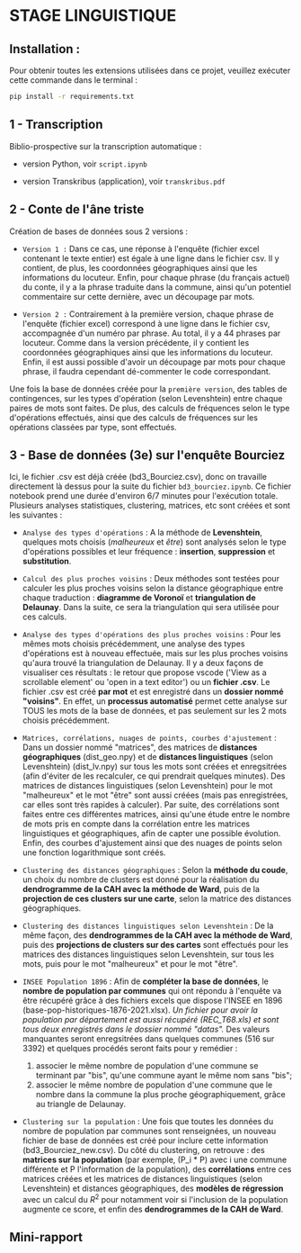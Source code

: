 # STAGE LINGUISTIQUE

## Installation : 

Pour obtenir toutes les extensions utilisées dans ce projet, veuillez exécuter cette commande dans le terminal : 

```bash 
pip install -r requirements.txt
```

## 1 - Transcription

Biblio-prospective sur la transcription automatique :

- version Python, voir `script.ipynb` 

- version Transkribus (application), voir `transkribus.pdf`

## 2 - Conte de l'âne triste

Création de bases de données sous 2 versions :

- `Version 1 :` Dans ce cas, une réponse à l'enquête (fichier excel contenant le texte entier) est égale à une ligne dans le fichier csv. Il y contient, de plus, les coordonnées géographiques ainsi que les informations du locuteur. Enfin, pour chaque phrase (du français actuel) du conte, il y a la phrase traduite dans la commune, ainsi qu'un potentiel commentaire sur cette dernière, avec un découpage par mots.

- `Version 2 :` Contrairement à la première version, chaque phrase de l'enquête (fichier excel) correspond à une ligne dans le fichier csv, accompagnée d'un numéro par phrase. Au total, il y a 44 phrases par locuteur. Comme dans la version précédente, il y contient les coordonnées géographiques ainsi que les informations du locuteur. Enfin, il est aussi possible d'avoir un découpage par mots pour chaque phrase, il faudra cependant dé-commenter le code correspondant.

Une fois la base de données créée pour la `première version`, des tables de contingences, sur les types d'opération (selon Levenshtein) entre chaque paires de mots sont faites. De plus, des calculs de fréquences selon le type d'opérations effectués, ainsi que des calculs de fréquences sur les opérations classées par type, sont effectués. 

## 3 - Base de données (3e) sur l'enquête Bourciez

Ici, le fichier .csv est déjà créée (bd3_Bourciez.csv), donc on travaille directement là dessus pour la suite du fichier `bd3_bourciez.ipynb`. Ce fichier notebook prend une durée d'environ 6/7 minutes pour l'exécution totale.
Plusieurs analyses statistiques, clustering, matrices, etc sont créées et sont les suivantes :

- `Analyse des types d'opérations` : A la méthode de **Levenshtein**, quelques mots choisis (*malheureux* et *être*) sont analysés selon le type d'opérations possibles et leur fréquence : **insertion**, **suppression** et **substitution**.

- `Calcul des plus proches voisins` : Deux méthodes sont testées pour calculer les plus proches voisins selon la distance géographique entre chaque traduction : **diagramme de Voronoï** et **triangulation de Delaunay**. Dans la suite, ce sera la triangulation qui sera utilisée pour ces calculs.

- `Analyse des types d'opérations des plus proches voisins` : Pour les mêmes mots choisis précédemment, une analyse des types d'opérations est à nouveau effectuée, mais sur les plus proches voisins qu'aura trouvé la triangulation de Delaunay. Il y a deux façons de visualiser ces résultats : le retour que propose vscode ('View as a scrollable element' ou 'open in a text editor') ou un **fichier .csv**. Le fichier .csv est créé **par mot** et est enregistré dans un **dossier nommé "voisins"**. En effet, un **processus automatisé** permet cette analyse sur TOUS les mots de la base de données, et pas seulement sur les 2 mots choisis précédemment.

- `Matrices, corrélations, nuages de points, courbes d'ajustement` : Dans un dossier nommé "matrices", des matrices de **distances géographiques** (dist_geo.npy) et de **distances linguistiques** (selon Levenshtein) (dist_lv.npy) sur tous les mots sont créées et enregsitrées (afin d'éviter de les recalculer, ce qui prendrait quelques minutes). Des matrices de distances linguistiques (selon Levenshtein) pour le mot "malheureux" et le mot "être" sont aussi créées (mais pas enregistrées, car elles sont très rapides à calculer). Par suite, des corrélations sont faites entre ces différentes matrices, ainsi qu'une étude entre le nombre de mots pris en compte dans la corrélation entre les matrices linguistiques et géographiques, afin de capter une possible évolution. Enfin, des courbes d'ajustement ainsi que des nuages de points selon une fonction logarithmique sont créés.

- `Clustering des distances géographiques` : Selon la **méthode du coude**, un choix du nombre de clusters est donné pour la réalisation du **dendrogramme de la CAH avec la méthode de Ward**, puis de la **projection de ces clusters sur une carte**, selon la matrice des distances géographiques.

- `Clustering des distances linguistiques selon Levenshtein` : De la même façon, des **dendrogrammes de la CAH avec la méthode de Ward**, puis des **projections de clusters sur des cartes** sont effectués pour les matrices des distances linguistiques selon Levenshtein, sur tous les mots, puis pour le mot "malheureux" et pour le mot "être".

- `INSEE Population 1896` : Afin de **compléter la base de données**, le **nombre de population par communes** qui ont répondu à l'enquête va être récupéré grâce à des fichiers excels que dispose l'INSEE en 1896 (base-pop-historiques-1876-2021.xlsx). *Un fichier pour avoir la population par département est aussi récupéré (REC_T68.xls) et sont tous deux enregistrés dans le dossier nommé "datas".* Des valeurs manquantes seront enregsitrées dans quelques communes (516 sur 3392) et quelques procédés seront faits pour y remédier : 
    1) associer le même nombre de population d'une commune se terminant par "bis", qu'une commune ayant le même nom sans "bis";
    2) associer le même nombre de population d'une commune que le nombre dans la commune la plus proche géographiquement, grâce au triangle de Delaunay.

- `Clustering sur la population` : Une fois que toutes les données du nombre de population par communes sont renseignées, un nouveau fichier de base de données est créé pour inclure cette information (bd3_Bourciez_new.csv). Du côté du clustering, on retrouve : des **matrices sur la population** (par exemple, (P_i * P) avec i une commune différente et P l'information de la population), des **corrélations** entre ces matrices créées et les matrices de distances linguistiques (selon Levenshtein) et distances géographiques, des **modèles de régression** avec un calcul du $R^2$ pour notamment voir si l'inclusion de la population augmente ce score, et enfin des **dendrogrammes de la CAH de Ward**.

## Mini-rapport